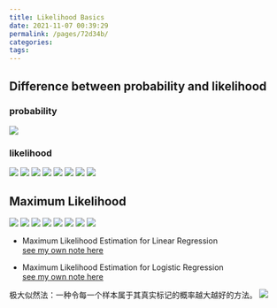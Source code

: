 ```yaml
---
title: Likelihood Basics
date: 2021-11-07 00:39:29
permalink: /pages/72d34b/
categories:
tags: 
---
```

## Difference between probability and likelihood
### probability
![](https://raw.githubusercontent.com/emmableu/image/master/likelihood-0.png)
### likelihood
![](https://raw.githubusercontent.com/emmableu/image/master/likelihood-1.png)
![](https://raw.githubusercontent.com/emmableu/image/master/likelihood-2.png)
![](https://raw.githubusercontent.com/emmableu/image/master/likelihood-3.png)
![](https://raw.githubusercontent.com/emmableu/image/master/likelihood-4.png)
![](https://raw.githubusercontent.com/emmableu/image/master/likelihood-5.png)
![](https://raw.githubusercontent.com/emmableu/image/master/likelihood-6.png)
![](https://raw.githubusercontent.com/emmableu/image/master/likelihood-7.png)
![](https://raw.githubusercontent.com/emmableu/image/master/likelihood-8.png)

## Maximum Likelihood
![](https://raw.githubusercontent.com/emmableu/image/master/likelihood-10.png)
![](https://raw.githubusercontent.com/emmableu/image/master/likelihood-11.png)
![](https://raw.githubusercontent.com/emmableu/image/master/likelihood-12.png)
![](https://raw.githubusercontent.com/emmableu/image/master/likelihood-13.png)
![](https://raw.githubusercontent.com/emmableu/image/master/likelihood-14.png)
![](https://raw.githubusercontent.com/emmableu/image/master/likelihood-15.png)
![](https://raw.githubusercontent.com/emmableu/image/master/likelihood-16.png)
![](https://raw.githubusercontent.com/emmableu/image/master/likelihood-17.png)


-  Maximum Likelihood Estimation for Linear Regression   
[see my own note here](https://emmableu.github.io/blog/pages/963e9f/)

- Maximum Likelihood Estimation for Logistic Regression  
[see my own note here](https://emmableu.github.io/blog/pages/1eb164/)

极大似然法：一种令每一个样本属于其真实标记的概率越大越好的方法。
![](https://raw.githubusercontent.com/emmableu/image/master/ml-basics-2.png)
